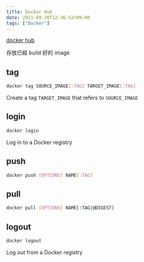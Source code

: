 ```yaml
---
title: Docker Hub
date: 2021-09-20T12:36:52+09:00
tags: ["Docker"]
---
```

[docker hub](https://hub.docker.com/)

存放已經 build 好的 image

## tag

```bash
docker tag SOURCE_IMAGE[:TAG] TARGET_IMAGE[:TAG]
```

Create a tag `TARGET_IMAGE` that refers to `SOURCE_IMAGE`

## login

```bash
docker login
```

Log in to a Docker registry

## push

```bash
docker push [OPTIONS] NAME[:TAG]
```

## pull

```bash
docker pull [OPTIONS] NAME[:TAG|@DIGEST]
```

## logout

```bash
docker logout
```

Log out from a Docker registry
